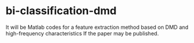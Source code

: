 # bi-classification-dmd
It will be Matlab codes for a feature extraction method based on DMD and high-frequency characteristics If the paper may be published.
